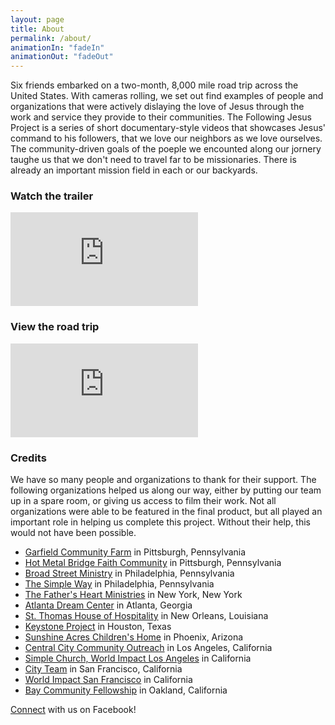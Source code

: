 ```yaml
---
layout: page
title: About
permalink: /about/
animationIn: "fadeIn"
animationOut: "fadeOut"
---
```


Six friends embarked on a two-month, 8,000 mile road trip across the United States. With cameras rolling, we set out find examples of people and organizations that were actively dislaying the love of Jesus through the work and service they provide to their communities. The Following Jesus Project is a series of short documentary-style videos that showcases Jesus' command to his followers, that we love our neighbors as we love ourselves. The community-driven goals of the poeple we encounted along our jornery taughe us that we don't need to travel far to be missionaries. There is already an important mission field in each or our backyards.

### Watch the trailer

<div class="video">
	<iframe src="https://player.vimeo.com/video/108430514?&color=f03434&portrait=false&byline=false&title=false" frameborder="0" webkitallowfullscreen mozallowfullscreen allowfullscreen></iframe>
</div>

### View the road trip

<div class="video">
	<iframe src="https://www.google.com/maps/d/embed?mid=1byHYJcJUD6DZBAUXgjBG_5P-x3c&hl=en" frameborder="0" webkitallowfullscreen mozallowfullscreen allowfullscreen></iframe>
</div>

### Credits

We have so many people and organizations to thank for their support. The following organizations helped us along our way, either by putting our team up in a spare room, or giving us access to film their work. Not all organizations were able to be featured in the final product, but all played an important role in helping us complete this project. Without their help, this would not have been possible.

* [Garfield Community Farm](http://www.garfieldfarm.com) in Pittsburgh, Pennsylvania
* [Hot Metal Bridge Faith Community](http://www.hotmetalbridge.com/) in Pittsburgh, Pennsylvania
* [Broad Street Ministry](http://broadstreetministry.org) in Philadelphia, Pennsylvania
* [The Simple Way](http://www.thesimpleway.org/) in Philadelphia, Pennsylvania
* [The Father's Heart Ministries](http://fathersheartnyc.org) in New York, New York
* [Atlanta Dream Center](https://atldreamcenter.com/) in Atlanta, Georgia
* [St. Thomas House of Hospitality](http://nolacatholicworker.org/hospitality) in New Orleans, Louisiana
* [Keystone Project](http://www.keystoneproject.org/houston-mission-field/) in Houston, Texas
* [Sunshine Acres Children's Home](http://sunshineacres.org/wordpress) in Phoenix, Arizona
* [Central City Community Outreach](http://lacentralcity.org/) in Los Angeles, California
* [Simple Church, World Impact Los Angeles](http://www.worldimpactla.org/ministries/churchplants/simplechurch/index.html) in California
* [City Team](http://cityteam.org) in San Francisco, California
* [World Impact San Francisco](http://www.worldimpactwest.com/bayarea/) in California
* [Bay Community Fellowship](http://baycommunityfellowshipp.webs.com) in Oakland, California

[Connect](https://www.facebook.com/FollowingJesusProject/) with us on Facebook!
